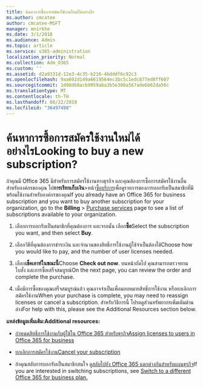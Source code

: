 ```yaml
---
title: ค้นหาการซื้อการสมัครใช้งานใหม่ได้อย่างไร
ms.author: cmcatee
author: cmcatee-MSFT
manager: mnirkhe
ms.date: 3/1/2018
ms.audience: Admin
ms.topic: article
ms.service: o365-administration
localization_priority: Normal
ms.collection: Adm_O365
ms.custom: ''
ms.assetid: d2a9331d-12e3-4c35-b216-4bdddf6c92c3
ms.openlocfilehash: 9aa692d149a6619564ec1bc5c1edc877ed8ff607
ms.sourcegitcommit: 1d98db8acb9959aba3b5e308a567ade6b62da56c
ms.translationtype: MT
ms.contentlocale: th-TH
ms.lasthandoff: 08/22/2019
ms.locfileid: "36497498"
---
```

# <a name="looking-to-buy-a-new-subscription"></a><span data-ttu-id="6bdf8-102">ค้นหาการซื้อการสมัครใช้งานใหม่ได้อย่างไร</span><span class="sxs-lookup"><span data-stu-id="6bdf8-102">Looking to buy a new subscription?</span></span>

<span data-ttu-id="6bdf8-103">ถ้าคุณมี Office 365 มีสำหรับการสมัครใช้งานทางธุรกิจ และคุณต้องการซื้อการสมัครใช้งานอื่นสำหรับองค์กรของคุณ ไป**การเรียกเก็บเงิน**\>หน้า[ซื้อบริการ](https://go.microsoft.com/fwlink/p/?linkid=868433)เพื่อดูรายการของการบอกรับเป็นสมาชิกที่มีพร้อมใช้งานสำหรับองค์กรของคุณ</span><span class="sxs-lookup"><span data-stu-id="6bdf8-103">If you already have an Office 365 for business subscription and you want to buy another subscription for your organization, go to the **Billing** \> [Purchase services](https://go.microsoft.com/fwlink/p/?linkid=868433) page to see a list of subscriptions available to your organization.</span></span>
 
1. <span data-ttu-id="6bdf8-104">เลือกการบอกรับเป็นสมาชิกที่คุณต้องการ และจากนั้น เลือก**ซื้อ**</span><span class="sxs-lookup"><span data-stu-id="6bdf8-104">Select the subscription you want, and then select **Buy**.</span></span>

2. <span data-ttu-id="6bdf8-105">เลือกวิธีที่คุณต้องการชำระเงิน และจำนวนของสิทธิ์การใช้งานผู้ใช้จำเป็นต้องใช้</span><span class="sxs-lookup"><span data-stu-id="6bdf8-105">Choose how you would like to pay, and the number of user licenses needed.</span></span>

3. <span data-ttu-id="6bdf8-106">เลือก**เช็คเอาท์ในขณะนี้**</span><span class="sxs-lookup"><span data-stu-id="6bdf8-106">Choose **Check out now**.</span></span> <span data-ttu-id="6bdf8-107">บนหน้าถัดไป คุณสามารถตรวจทานใบสั่ง และการซื้อเสร็จสมบูรณ์</span><span class="sxs-lookup"><span data-stu-id="6bdf8-107">On the next page, you can review the order and complete the purchase.</span></span>

4. <span data-ttu-id="6bdf8-108">เมื่อมีการซื้อของคุณเสร็จสมบูรณ์แล้ว คุณอาจจำเป็นเพื่อมอบหมายสิทธิ์การใช้งาน หรือยกเลิกการสมัครใช้งาน</span><span class="sxs-lookup"><span data-stu-id="6bdf8-108">When your purchase is complete, you may need to reassign licenses or cancel a subscription.</span></span> <span data-ttu-id="6bdf8-109">สำหรับวิธีการนี้ โปรดดูส่วนทรัพยากรเพิ่มเติมด้านล่าง</span><span class="sxs-lookup"><span data-stu-id="6bdf8-109">For help with this, please see the Additional Resources section below.</span></span>

 <span data-ttu-id="6bdf8-110">**แหล่งข้อมูลเพิ่มเติม:**</span><span class="sxs-lookup"><span data-stu-id="6bdf8-110">**Additional resources:**</span></span>
  
- [<span data-ttu-id="6bdf8-111">กำหนดสิทธิ์การใช้งานกับผู้ใช้ใน Office 365 สำหรับธุรกิจ</span><span class="sxs-lookup"><span data-stu-id="6bdf8-111">Assign licenses to users in Office 365 for business</span></span>](https://docs.microsoft.com/office365/admin/subscriptions-and-billing/assign-licenses-to-users)
    
- [<span data-ttu-id="6bdf8-112">ยกเลิกการสมัครใช้งาน</span><span class="sxs-lookup"><span data-stu-id="6bdf8-112">Cancel your subscription</span></span>](https://docs.microsoft.com/office365/admin/subscriptions-and-billing/cancel-your-subscription)
    
- <span data-ttu-id="6bdf8-113">ถ้าคุณสลับการบอกรับเป็นสมาชิกสนใจ ดู[สลับไปยัง Office 365 แตกต่างกันสำหรับแผนธุรกิจ](https://docs.microsoft.com/office365/admin/subscriptions-and-billing/switch-to-a-different-plan)</span><span class="sxs-lookup"><span data-stu-id="6bdf8-113">If you are interested in switching subscriptions, see [Switch to a different Office 365 for business plan.](https://docs.microsoft.com/office365/admin/subscriptions-and-billing/switch-to-a-different-plan)</span></span>